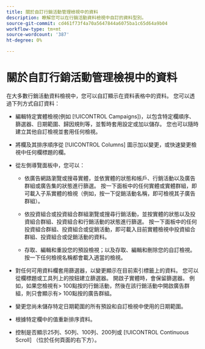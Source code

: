 ```yaml
---
title: 關於自訂行銷活動管理檢視中的資料
description: 瞭解您可以在行銷活動資料檢視中自訂的資料型別。
source-git-commit: cd461f73f4a70a5647844a6075ba1c65d64a9b04
workflow-type: tm+mt
source-wordcount: '387'
ht-degree: 0%

---
```



# 關於自訂行銷活動管理檢視中的資料

在大多數行銷活動資料檢視中，您可以自訂顯示在資料表格中的資料。 您可以透過下列方式自訂資料：

* 編輯特定實體檢視(例如 [!UICONTROL Campaigns])，以包含特定欄順序、篩選器、日期範圍、歸因規則等，並暫時套用設定或加以儲存。 您也可以隨時建立其他自訂檢視並套用任何檢視。

* 將欄及其排序順序從 [!UICONTROL Columns] 圖示加以變更，或快速變更檢視中任何欄標題的欄。

* 從左側導覽面板中，您可以：

   * 依廣告網路瀏覽或搜尋實體，並依實體的狀態和帳戶、行銷活動以及廣告群組或廣告集的狀態進行篩選。 按一下面板中的任何實體或實體群組，即可載入子系實體的檢視（例如，按一下促銷活動名稱，即可檢視其子廣告群組）。

   * 依投資組合或投資組合群組瀏覽或搜尋行銷活動，並按實體的狀態以及投資組合群組、投資組合和行銷活動的狀態進行篩選。 按一下面板中的任何投資組合群組、投資組合或促銷活動，即可載入目前實體檢視中投資組合群組、投資組合或促銷活動的資料。

   * 存取、編輯和重設您的預設檢視；以及存取、編輯和刪除您的自訂檢視。 按一下任何檢視名稱都會載入適當的檢視。

* 對任何可用資料欄套用篩選器，以變更顯示在目前索引標籤上的資料。 您可以從欄標題或工具列上的按鈕建立篩選器。 開啟子實體時，會保留篩選器。 例如，如果您檢視有\> 100點按的行銷活動，然後在該行銷活動中開啟廣告群組，則只會顯示有\> 100點按的廣告群組。

* 變更您尚未儲存特定日期範圍的所有預設和自訂檢視中使用的日期範圍。

* 根據特定欄中的值重新排序資料。

* 控制是否顯示25列、50列、100列、200列或 [!UICONTROL Continuous Scroll] （位於任何頁面的右下方）。
